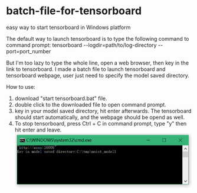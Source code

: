 # batch-file-for-tensorboard
easy way to start tensorboard in Windows platform

The default way to launch tensorboard is to type the following command to command prompt:
tensorboard --logdir=path/to/log-directory --port=port_number

But I'm too lazy to type the whole line, open a web browser, then key in the link to tensorboard. I made a batch file to launch tensorboard and tensorboard webpage, user just need to specify the model saved directory.

How to use:
1. download "start tensorboard.bat" file.
2. double click to the downloaded file to open command prompt.
3. key in your model saved directory, hit enter afterwards. The tensorboard should start automatically, and the webpage should be opend as well.
4. To stop tensorboard, press Ctrl + C in command prompt, type "y" then hit enter and leave.
![command prompt](https://github.com/cy12345678/batch-file-for-tensorboard/blob/master/example%201.PNG)
